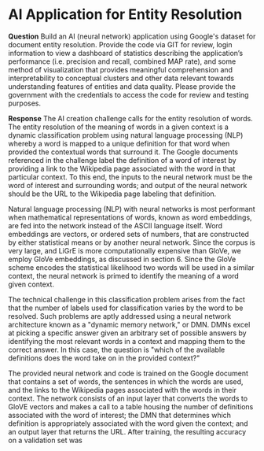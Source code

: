 # AI Application for Entity Resolution

**Question**
Build an AI (neural network) application using Google's dataset for document entity resolution. Provide the code via GIT for review, login information to view a dashboard of statistics describing the application’s performance (i.e. precision and recall, combined MAP rate), and some method of visualization that provides meaningful comprehension and interpretability to conceptual clusters and other data relevant towards understanding features of entities and data quality. Please provide the government with the credentials to access the code for review and testing purposes.

**Response**
The AI creation challenge calls for the entity resolution of words.  The entity resolution of the meaning of words in a given context is a dynamic classification problem using natural language processing (NLP) whereby a word is mapped to a unique definition for that word when provided the contextual words that surround it.  The Google documents referenced in the challenge label the definition of a word of interest by providing a link to the Wikipedia page associated with the word in that particular context.  To this end, the inputs to the neural network must be the word of interest and surrounding words; and output of the neural network should be the URL to the Wikipedia page labeling that definition.   
 
Natural language processing (NLP) with neural networks is most performant when mathematical representations of words, known as word embeddings, are fed into the network instead of the ASCII language itself.  Word embeddings are vectors, or ordered sets of numbers, that are constructed by either statistical means or by another neural network.  Since the corpus is very large, and LiGrE is more computationally expensive than GloVe, we employ GloVe embeddings, as discussed in section 6. Since the GloVe scheme encodes the statistical likelihood two words will be used in a similar context, the neural network is primed to identify the meaning of a word given context. 
 
The technical challenge in this classification problem arises from the fact that the number of labels used for classification varies by the word to be resolved.  Such problems are aptly addressed using a neural network architecture known as a "dynamic memory network," or DMN.  DMNs excel at picking a specific answer given an arbitrary set of possible answers by identifying the most relevant words in a context and mapping them to the correct answer.  In this case, the question is "which of the available definitions does the word take on in the provided context?" 
 
The provided neural network and code is trained on the Google document that contains a set of words, the sentences in which the words are used, and the links to the Wikipedia pages associated with the words in their context.  The network consists of an input layer that converts the words to GloVE vectors and makes a call to a table housing the number of definitions associated with the word of interest; the DMN that determines which definition is appropriately associated with the word given the context; and an output layer that returns the URL.  After training, the resulting accuracy on a validation set was
